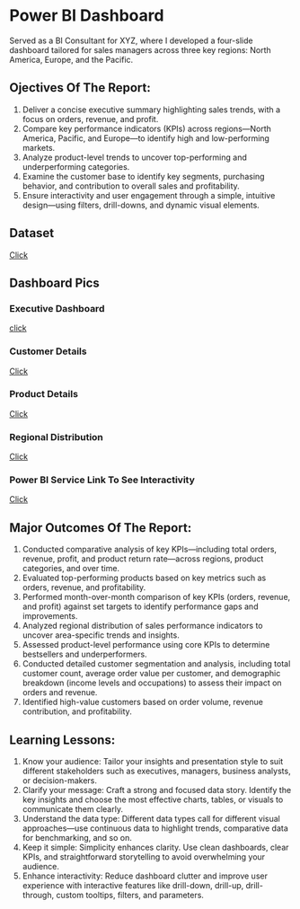# Power BI Dashboard  
Served as a BI Consultant for XYZ, where I developed a four-slide dashboard tailored for sales managers across three key regions: North America, Europe, and the Pacific.
## Ojectives Of The Report:
1. Deliver a concise executive summary highlighting sales trends, with a focus on orders, revenue, and profit.
2. Compare key performance indicators (KPIs) across regions—North America, Pacific, and Europe—to identify high and low-performing markets.
3. Analyze product-level trends to uncover top-performing and underperforming categories.
4. Examine the customer base to identify key segments, purchasing behavior, and contribution to overall sales and profitability.
5. Ensure interactivity and user engagement through a simple, intuitive design—using filters, drill-downs, and dynamic visual elements.
## Dataset
<a href="https://github.com/utkarshdatawhiz993/Sql-Project-/blob/main/Raw_Dataset.zip">Click</a>
## Dashboard Pics
### Executive Dashboard
<a href="https://github.com/utkarshdatawhiz993/Sql-Project-/blob/main/Executive%20Dashboard.png">click</a>
### Customer Details
<a href="https://github.com/utkarshdatawhiz993/Sql-Project-/blob/main/Customer%20Details.png">Click</a>
### Product Details
<a href="https://github.com/utkarshdatawhiz993/Sql-Project-/blob/main/Product%20Details.png">Click</a>
### Regional Distribution
<a href="https://github.com/utkarshdatawhiz993/Sql-Project-/blob/main/Regional%20Distribution.png">Click</a>
### Power BI Service Link To See Interactivity
<a href="https://app.powerbi.com/links/79uHARcAbV?ctid=dd6bfdd2-f359-4454-b361-d8b42657a63b&pbi_source=linkShare&bookmarkGuid=7e543a9e-4687-4121-a16a-34e669174959">Click</a>


## Major Outcomes Of The Report:
1. Conducted comparative analysis of key KPIs—including total orders, revenue, profit, and product return rate—across regions, product categories, and over time.
2. Evaluated top-performing products based on key metrics such as orders, revenue, and profitability.
3. Performed month-over-month comparison of key KPIs (orders, revenue, and profit) against set targets to identify performance gaps and improvements.
4. Analyzed regional distribution of sales performance indicators to uncover area-specific trends and insights.
5. Assessed product-level performance using core KPIs to determine bestsellers and underperformers.
6. Conducted detailed customer segmentation and analysis, including total customer count, average order value per customer, and demographic breakdown (income levels and occupations) to assess their impact on orders and revenue.
7. Identified high-value customers based on order volume, revenue contribution, and profitability.

## Learning Lessons:
1. Know your audience: Tailor your insights and presentation style to suit different stakeholders such as executives, managers, business analysts, or decision-makers.
2. Clarify your message: Craft a strong and focused data story. Identify the key insights and choose the most effective charts, tables, or visuals to communicate them clearly.
3. Understand the data type: Different data types call for different visual approaches—use continuous data to highlight trends, comparative data for benchmarking, and so on.
4. Keep it simple: Simplicity enhances clarity. Use clean dashboards, clear KPIs, and straightforward storytelling to avoid overwhelming your audience.
5. Enhance interactivity: Reduce dashboard clutter and improve user experience with interactive features like drill-down, drill-up, drill-through, custom tooltips, filters, and parameters.

 
